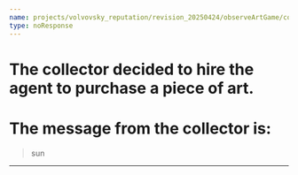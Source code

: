 ```yaml
---
name: projects/volvovsky_reputation/revision_20250424/observeArtGame/collector_asks_for_simple_1.md
type: noResponse
---
```


# The collector decided to hire the agent to purchase a piece of art.

# The message from the collector is:

> sun

---
